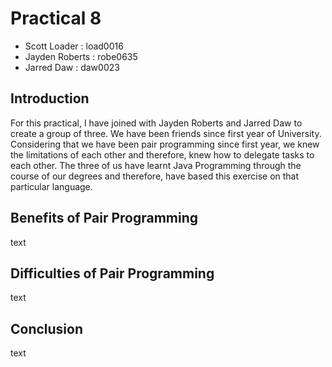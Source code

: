 Practical 8
===========
 - Scott Loader : load0016
 - Jayden Roberts : robe0635
 - Jarred Daw : daw0023

Introduction
------------
For this practical, I have joined with Jayden Roberts and Jarred Daw to create a group of three. We have been friends since first year of University. Considering that we have been pair programming since first year, we knew the limitations of each other and therefore, knew how to delegate tasks to each other. The three of us have learnt Java Programming through the course of our degrees and therefore, have based this exercise on that particular language.

Benefits of Pair Programming
----------------------------
text

Difficulties of Pair Programming
--------------------------------
text

Conclusion
----------
text
